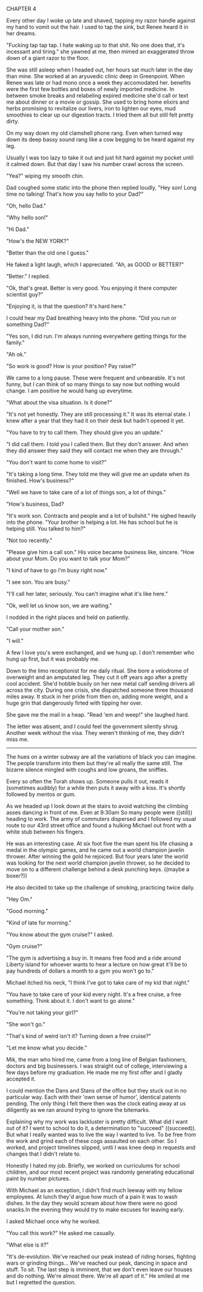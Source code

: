 CHAPTER 4

Every other day I woke up late and shaved, tapping my razor handle against my hand to vomit out the hair. I used to tap the sink, but Renee heard it in her dreams.

"Fucking tap tap tap. I hate waking up to that shit. No one does that, it's incessant and tiring." she yawned at me, then mimed an exaggerated throw down of a giant razor to the floor.

She was still asleep when I headed out, her hours sat much later in the day than mine. She worked at an aryuvedic clinic deep in Greenpoint. When Renee was late or had mono once a week they accomodated her. benefits were the first few bottles and boxes of newly imported medicine. In between smoke breaks and relabeling expired medicine she'd call or text me about dinner or a movie or gossip. She used to bring home elixirs and herbs promising to revitalize our livers, iron to lighten our eyes, mud smoothies to clear up our digestion tracts. I tried them all but still felt pretty dirty.

On my way down my old clamshell phone rang. Even when turned way down its deep bassy sound rang like a cow begging to be heard against my leg.

Usually I was too lazy to take it out and just hit hard against my pocket until it calmed down. But that day I saw his number crawl across the screen.

"Yea?" wiping my smooth chin.

Dad coughed some static into the phone then replied loudly, "Hey son! Long time no talking! That's how you say hello to your Dad?"

"Oh, hello Dad."

"Why hello son!"

"Hi Dad."

"How's the NEW YORK?"

"Better than the old one I guess."

He faked a light laugh, which I appreciated. "Ah, as GOOD or BETTER?"

"Better." I replied.

"Ok, that's great. Better is very good. You enjoying it there computer scientist guy?"

"Enjoying it, is that the question? It's hard here."

I could hear my Dad breathing heavy into the phone. "Did you run or something Dad?"

"Yes son, I did run. I'm always running everywhere getting things for the family."

"Ah ok."

"So work is good? How is your position? Pay raise?"

We came to a long pause. These were frequent and unbearable. It's not funny, but I can think of so many things to say now but nothing would change. I am positive he would hang up everytime.

"What about the visa situation. Is it done?"

"It's not yet honestly. They are still processing it." It was its eternal state. I knew after a year that they had it on their desk but hadn't opened it yet.

"You have to try to call them. They should give you an update."

"I did call them. I told you I called them. But they don't answer. And when they did answer they said they will contact me when they are through."

"You don't want to come home to visit?"

"It's taking a long time. They told me they will give me an update when its finished. How's business?"

"Well we have to take care of a lot of things son, a lot of things."

"How's business, Dad?

"It's work son. Contracts and people and a lot of bullshit." He sighed heavily into the phone. "Your brother is helping a lot. He has school but he is helping still. You talked to him?"

"Not too recently."

"Please give him a call son." His voice became business like, sincere. "How about your Mom. Do you want to talk your Mom?"

"I kind of have to go I'm busy right now."

"I see son. You are busy."

"I'll call her later, seriously. You can't imagine what it's like here."

"Ok, well let us know son, we are waiting."

I nodded in the right places and held on patiently.

"Call your mother son."

"I will."

A few I love you's were exchanged, and we hung up. I don't remember who hung up first, but it was probably me.

Down to the limo receptionist for me daily ritual. She bore a velodrome of overweight and an amputated leg. They cut it off years ago after a pretty cool accident. She'd hobble busily on her new metal calf sending drivers all across the city. During one crisis, she dispatched someone three thousand miles away. It stuck in her pride from then on, adding more weight, and a huge grin that dangerously firted with tipping her over.

She gave me the mail in a heap. "Read 'em and weep!" she laughed hard.

The letter was absent, and I could feel the government silently shrug. Another week without the visa. They weren't thinking of me, they didn't miss me.

***











The hues on a winter subway are all the variations of black you can imagine. The people transform into them but they're all really the same still. The bizarre silence mingled with coughs and low groans, the sniffles.

Every so often the Torah shows up. Someone pulls it out, reads it (sometimes audibly) for a while then puts it away with a kiss. It's shortly followed by mentos or gum.

As we headed up I look down at the stairs to avoid watching the climbing asses dancing in front of me. Even at 9:30am So many people were ((still)) heading to work. The army of commuters dispersed and I followed my usual route to our 43rd street office and found a hulking Michael out front with a white stub between his fingers.

He was an interesting case. At six foot five the man spent his life chasing a medal in the olympic games, and he came out a world champion javelin thrower. After winning the gold he rejoiced. But four years later the world was looking for the next world champion javelin thrower, so he decided to move on to a different challenge behind a desk punching keys. ((maybe a boxer?))

He also decided to take up the challenge of smoking, practicing twice daily.

"Hey Om."

"Good morning."

"Kind of late for morning."

"You know about the gym cruise?" I asked.

"Gym cruise?"

"The gym is advertising a buy in. It means free food and a ride around Liberty island for whoever wants to hear a lecture on how great it'll be to pay hundreds of dollars a month to a gym you won't go to."

Michael itched his neck, "I think I've got to take care of my kid that night."

"You have to take care of your kid every night. It's a free cruise, a free something. Think about it. I don't want to go alone." 

"You're not taking your girl?"

"She won't go."

"That's kind of weird isn't it? Turning down a free cruise?"

"Let me know what you decide."















Mik, the man who hired me, came from a long line of Belgian fashioners, doctors and big businessers. I was straight out of college, interviewing a few days before my graduation. He made me my first offer and I gladly accepted it.

I could mention the Dans and Stans of the office but they stuck out in no particular way. Each with their 'own sense of humor', identical patents pending. The only thing I felt there then was the clock eating away at us diligently as we ran around trying to ignore the bitemarks.

Explaining why my work was lackluster is pretty difficult. What did I want out of it? I went to school to do it, a determination to "succeed" ((succeed)). But what I really wanted was to live the way I wanted to live. To be free from the work and grind each of these cogs assaulted on each other. So I worked, and project timelines slipped, untli I was knee deep in requests and changes that I didn't relate to.

Honestly I hated my job. Briefly, we worked on curriculums for school children, and our most recent project was randomly generating educational paint by number pictures.

With Michael as an exception, I didn't find much leeway with my fellow employees. At lunch they'd argue how much of a pain it was to wash dishes. In the day they would scream about how there were no good snacks.In the evening they would try to make excuses for leaving early.












I asked Michael once why he worked. 

"You call this work?" He asked me casually.

"What else is it?"

"It's de-evolution. We've reached our peak instead of riding horses, fighting wars or grinding things...  We've reached our peak, dancing in space and stuff. To sit. The last step is imminent, that we don't even leave our houses and do nothing. We're almost there. We're all apart of it." He smiled at me but I regretted the question.





















